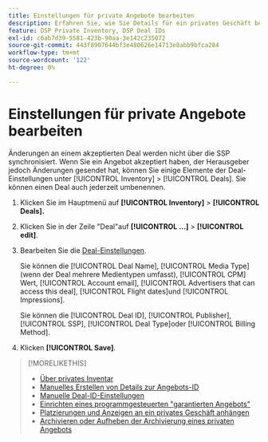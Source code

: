 ```yaml
---
title: Einstellungen für private Angebote bearbeiten
description: Erfahren Sie, wie Sie Details für ein privates Geschäft bearbeiten.
feature: DSP Private Inventory, DSP Deal IDs
exl-id: c6ab7d39-5581-423b-90aa-3e142c235072
source-git-commit: 443f8907644bf3e480626e14713e8abb9bfca284
workflow-type: tm+mt
source-wordcount: '122'
ht-degree: 0%

---
```


# Einstellungen für private Angebote bearbeiten

Änderungen an einem akzeptierten Deal werden nicht über die SSP synchronisiert. Wenn Sie ein Angebot akzeptiert haben, der Herausgeber jedoch Änderungen gesendet hat, können Sie einige Elemente der Deal-Einstellungen unter [!UICONTROL Inventory] > [!UICONTROL Deals]. Sie können einen Deal auch jederzeit umbenennen.

1. Klicken Sie im Hauptmenü auf **[!UICONTROL Inventory]** > **[!UICONTROL Deals].**

1. Klicken Sie in der Zeile &quot;Deal&quot;auf  **[!UICONTROL ...]** > **[!UICONTROL edit]**.

1. Bearbeiten Sie die [Deal-Einstellungen](deal-id-settings.md).

   Sie können die [!UICONTROL Deal Name], [!UICONTROL Media Type] (wenn der Deal mehrere Medientypen umfasst), [!UICONTROL CPM] Wert, [!UICONTROL Account email], [!UICONTROL Advertisers that can access this deal], [!UICONTROL Flight dates]und [!UICONTROL Impressions].

   Sie können die [!UICONTROL Deal ID], [!UICONTROL Publisher], [!UICONTROL SSP], [!UICONTROL Deal Type]oder [!UICONTROL Billing Method].

1. Klicken **[!UICONTROL Save]**.

>[!MORELIKETHIS]
>
>* [Über privates Inventar](private-inventory-about.md)
>* [Manuelles Erstellen von Details zur Angebots-ID](deal-id-create.md)
>* [Manuelle Deal-ID-Einstellungen](deal-id-settings.md)
>* [Einrichten eines programmgesteuerten &quot;garantierten Angebots&quot;](programmatic-guaranteed-set-up.md)
>* [Platzierungen und Anzeigen an ein privates Geschäft anhängen](/help/dsp/inventory/deal-id-attach-placements.md)
>* [Archivieren oder Aufheben der Archivierung eines privaten Angebots](/help/dsp/inventory/private-deal-archive-unarchive.md)

